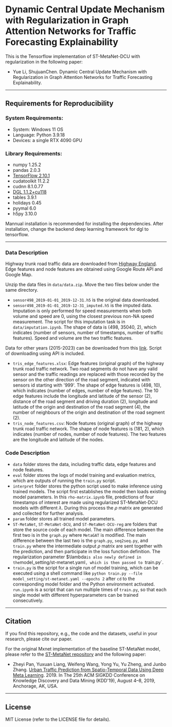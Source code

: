 # Dynamic Central Update Mechanism with Regularization in Graph Attention Networks for Traffic Forecasting Explainability


This is the Tensorflow implementation of ST-MetaNet-DCU with regularization in the following paper:

- Yue Li, ShujuanChen. Dynamic Central Update Mechanism with Regularization in Graph Attention Networks for Traffic Forecasting Explainability.

---

## Requirements for Reproducibility

### System Requirements:

- System: Windows 11 OS
- Language: Python 3.9.18
- Devices: a single RTX 4090 GPU


### Library Requirements:

- numpy 1.25.2
- pandas 2.0.3
- [TensorFlow 2.10.1](https://www.tensorflow.org/install/pip?_gl=1*1tk6s5m*_up*MQ..*_ga*MjI3MzQyMDc1LjE3MTM2OTIwNzI.*_ga_W0YLR4190T*MTcxMzY5MjA3MS4xLjAuMTcxMzY5MjA3MS4wLjAuMA..#windows-native)
- cudatoolkit 11.2.2
- cudnn 8.1.0.77
- [DGL 1.1.2+cu118](https://www.dgl.ai/pages/start.html)
- tables 3.9.1
- holidays 0.45
- pyymal 6.0
- h5py 3.10.0

Mannual installation is recommended for installing the dependencies. After installation, change the backend deep learning framework for dgl to tensorflow.

---

### Data Description
Highway trunk road traffic data are downloaded from [Highway England](http://tris.highwaysengland.co.uk/). Edge features and node features are obtained using Google Route API and Google Map.

Unzip the data files in `data/data.zip`. Move the two files below under the same directory.
- `sensor498_2019-01-01_2019-12-31.h5` is the original data downloaded.
- `sensor498_2019-01-01_2019-12-31_imputed.h5` is the imputed data. Imputation is only performed for speed measurements when both volume and speed are 0, using the closest previous non-NA speed measurement. The script for this imputation task is in `data/imputation.ipynb`. The shape of data is (498, 35040, 2), which indicates (number of sensors, number of timestamps, number of traffic features). Speed and volume are the two traffic features.

Data for other years (2015-2023) can be downloaded from this [link](https://pan.baidu.com/s/1qey-HshcizFInAYzBhQj7g?pwd=a8va). Script of downloading using API is included.

- `tris_edge_features.xlsx`: Edge features (original graph) of the highway trunk road traffic network. Two road segments do not have any valid sensor and the traffic readings are replaced with those recorded by the sensor on the other direction of the road segment, indicated with sensors id starting with '999'. The shape of edge features is (498, 10), which indicates (number of edges, number of edge features). The 10 edge features include the longitude and latitude of the sensor (2), distance of the road segment and driving duration (2), longitude and latitude of the origin and destination of the road segment (4), the number of neighbours of the origin and destination of the road segment (2).
- `tris_node_features.csv`: Node features (original graph) of the highway trunk road traffic network. The shape of node features is (181, 2), which indicates (number of nodes, number of node features). The two features are the longitude and latitude of the nodes.


### Code Description

- `data` folder stores the data, including traffic data, edge features and node features.
- `eval` folder stores the logs of model training and evaluation metrics, which are outputs of running the `train.py` script.
- `interpret` folder stores the python script used to make inference using trained models. The script first establishes the model then loads existing model parameters. In this `rho-matrix.ipynb` file, predictions of four timestamps of interest are made using regularized ST-MetaNet-DCU models with different $\lambda$. During this process the $\rho$ matrix are generated and collected for further analysis.
- `param` folder stores all trained model parameters.
- `ST-MetaNet`, `ST-MetaNet-DCU`, and `ST-MetaNet-DCU-reg` are folders that store the source code of each model. The main difference between the first two is in the `graph.py` where `MetaGAT` is modified. The main difference between the last two is the `graph.py`, `seq2seq.py`, and `train.py` where the intermediate output $\rho$ matrix are sent together with the prediction, and then participate in the loss function definition. The regularization parameter $\lambda` is also newly defined in the `model_setting/st-metanet.yaml`, which is then passed to `train.py`.
- `train.py` is the script for a single run of model training, which can be executed using a shell command like `python train.py --file model_setting/st-metanet.yaml --epochs 2` after `cd` to the corresponding model folder and the Python environment activated. `run.ipynb` is a script that can run multiple times of `train.py`, so that each single model with different hyperparameters can be trained consecutively.

---

## Citation

If you find this repository, e.g., the code and the datasets, useful in your research, please cite our paper.

For the original Mxnet implementation of the baseline ST-MetaNet model, please refer to the [ST-MetaNet repository](https://github.com/panzheyi/ST-MetaNet) and the following paper:

- Zheyi Pan, Yuxuan Liang, Weifeng Wang, Yong Yu, Yu Zheng, and Junbo Zhang. [Urban Traffic Prediction from Spatio-Temporal Data Using Deep Meta Learning](https://www.researchgate.net/publication/333186315_Urban_Traffic_Prediction_from_Spatio-Temporal_Data_Using_Deep_Meta_Learning). 2019. In The 25th ACM SIGKDD Conference on Knowledge Discovery and Data Mining (KDD'19), August 4–8, 2019, Anchorage, AK, USA.


---

## License

MIT License (refer to the LICENSE file for details).